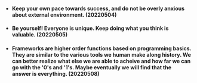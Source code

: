 - #### Keep your own pace towards success, and do not be overly anxious about external environment. (20220504) 
- #### Be yourself! Everyone is unique. Keep doing what you think is valuable. (20220505)
- #### Frameworks are higher order functions based on programming basics. They are similar to the various tools we human make along history. We can better realize what else we are able to acheive and how far we can go with the '0's and '1's. Maybe eventually we will find that the answer is everything. (20220508)
